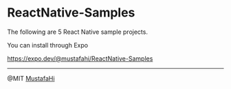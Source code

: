 # ReactNative-Samples


The following are 5 React Native sample projects.

You can install through Expo

https://expo.dev/@mustafahi/ReactNative-Samples


----------------

@MIT [MustafaHi](https://github.com/MustafaHi)

